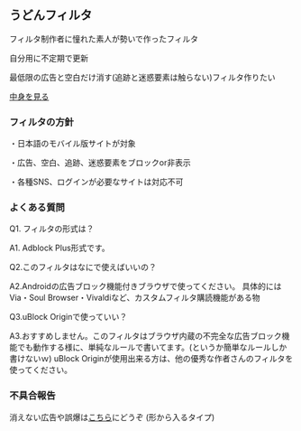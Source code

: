 ## うどんフィルタ

フィルタ制作者に憧れた素人が勢いで作ったフィルタ

自分用に不定期で更新

最低限の広告と空白だけ消す(追跡と迷惑要素は触らない)フィルタ作りたい

[中身を見る](https://raw.githubusercontent.com/mikadukiken/adblock/master/udonfilter.txt)

### フィルタの方針

・日本語のモバイル版サイトが対象

・広告、空白、追跡、迷惑要素をブロックor非表示

・各種SNS、ログインが必要なサイトは対応不可
### よくある質問
Q1. フィルタの形式は？

A1. Adblock Plus形式です。

Q2.このフィルタはなにで使えばいいの？

A2.Androidの広告ブロック機能付きブラウザで使ってください。
具体的にはVia・Soul Browser・Vivaldiなど、カスタムフィルタ購読機能がある物

Q3.uBlock Originで使っていい？

A3.おすすめしません。このフィルタはブラウザ内蔵の不完全な広告ブロック機能でも動作する様に、単純なルールで書いてます。(というか簡単なルールしか書けないｗ)
uBlock Originが使用出来る方は、他の優秀な作者さんのフィルタを使ってください。


### 不具合報告
消えない広告や誤爆は[こちら](https://jbbs.shitaraba.net/bbs/read.cgi/internet/25764/1642314720/)にどうぞ
(形から入るタイプ)
